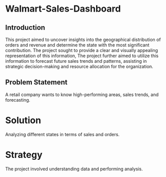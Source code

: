 # Walmart-Sales-Dashboard
## Introduction
This project aimed to uncover insights into the geographical distribution of orders and revenue and determine the state with the most significant contribution. The project sought to provide a clear and visually appealing representation of this information, The project further aimed to utilize this information to forecast future sales trends and patterns, assisting in strategic decision-making and resource allocation for the organization.
## Problem Statement
A retail company wants to know high-performing areas, sales trends, and forecasting.
# Solution
Analyzing different states in terms of sales and orders.
# Strategy
The project involved understanding data and performing analysis.
